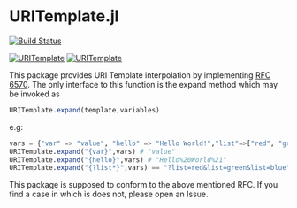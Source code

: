 # URITemplate.jl

[![Build Status](https://travis-ci.org/JuliaWeb/URITemplate.jl.svg?branch=master)](https://travis-ci.org/JuliaWeb/URITemplate.jl)

[![URITemplate](http://pkg.julialang.org/badges/URITemplate_0.3.svg)](http://pkg.julialang.org/?pkg=URITemplate&ver=0.3)
[![URITemplate](http://pkg.julialang.org/badges/URITemplate_0.4.svg)](http://pkg.julialang.org/?pkg=URITemplate&ver=0.4)

This package provides URI Template interpolation by implementing [RFC 6570](ttp://tools.ietf.org/html/rfc6570).
The only interface to this function is the expand method which may be invoked as

```julia
URITemplate.expand(template,variables)
```

e.g:

```julia
vars = {"var" => "value", "hello" => "Hello World!","list"=>["red", "green", "blue"]}
URITemplate.expand("{var}",vars) # "value"
URITemplate.expand("{hello}",vars) # "Hello%20World%21"
URITemplate.expand("{?list*}",vars) == "?list=red&list=green&list=blue"
```

This package is supposed to conform to the above mentioned RFC.
If you find a case in which is does not, please open an Issue. 

